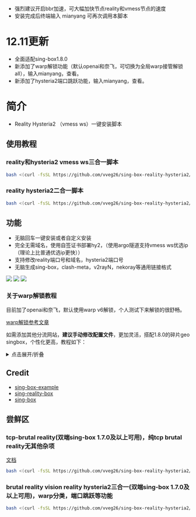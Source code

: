 - 强烈建议开启bbr加速，可大幅加快节点reality和vmess节点的速度
- 安装完成后终端输入 mianyang 可再次调用本脚本

# 12.11更新

- 全面适配sing-box1.8.0
- 新添加了warp解锁功能（默认openai和奈飞，可切换为全局warp接管解锁all），输入mianyang，查看。
- 新添加了hysteria2端口跳跃功能，输入mianyang，查看。

# 简介
- Reality Hysteria2 （vmess ws）一键安装脚本
  
## 使用教程

### reality和hysteria2 vmess ws三合一脚本

```bash
bash <(curl -fsSL https://github.com/vveg26/sing-box-reality-hysteria2/raw/main/beta.sh)
```

### reality hysteria2二合一脚本

```bash
bash <(curl -fsSL https://github.com/vveg26/sing-box-reality-hysteria2/raw/main/install.sh)
```

## 功能

- 无脑回车一键安装或者自定义安装
- 完全无需域名，使用自签证书部署hy2，（使用argo隧道支持vmess ws优选ip（理论上比普通优选ip更快））
- 支持修改reality端口号和域名，hysteria2端口号
- 无脑生成sing-box，clash-meta，v2rayN，nekoray等通用链接格式

![](https://img.mareep.net/blog/2023/12/22670b590ded0df4b5e8663878628136.jpg)
![](https://img.mareep.net/blog/2023/12/389786b320b3b0dd905b90e323483cff.png)
![](https://img.mareep.net/blog/2023/12/565952a919e87dbdcf76e2f3071562af.png)


### 关于warp解锁教程

目前加了openai和奈飞，默认使用warp v6解锁，个人测试下来解锁的很舒畅。

[warp解锁参考文章](https://github.com/chika0801/sing-box-examples/blob/main/wireguard.md)

如需添加其他分流网站，**建议手动修改配置文件**，更加灵活，搭配1.8.0的碎片geo singbox，个性化更高，教程如下：

<details>
  <summary>点击展开/折叠</summary>
  
```bash
  
nano /root/sbox/sbconfig_server.json

```

修改route 块下的内容，比如添加一个pornhub的例子：
```json
      "final": "direct", 
      "rules": [
        {
          "rule_set": ["geosite-openai","geosite-netflix"],
          "outbound": "warp-IPv6-out"
        },
        {
          "rule_set": "geosite-disney",
          "outbound": "warp-IPv6-out" 
        },
        { //此处为添加内容********，或者在上面的数组中添加，rule_set对应下面tag
          "rule_set": "geosite-pornhub",
          "outbound": "warp-IPv6-out" 
        },
        {//域名关键字触发，包含这个关键字
          "domain_keyword": [
            "ipaddress"
          ],
          "outbound": "warp-IPv6-out" //可改为warp-IPv4-out
        }
      ],
      "rule_set": [
        { //照虎画猫，srs文件仓库推荐（https://github.com/MetaCubeX/meta-rules-dat/tree/sing/geo/geosite），只需复制下面的样式，修改xxx.srs即可
          "tag": "geosite-openai",
          "type": "remote",
          "format": "binary",
          "url": "https://testingcf.jsdelivr.net/gh/MetaCubeX/meta-rules-dat@sing/geo/geosite/openai.srs",
          "download_detour": "direct"
        },
        {
          "tag": "geosite-netflix",
          "type": "remote",
          "format": "binary",
          "url": "https://testingcf.jsdelivr.net/gh/MetaCubeX/meta-rules-dat@sing/geo/geosite/netflix.srs",
          "download_detour": "direct"
        },
        {
          "tag": "geosite-disney",
          "type": "remote",
          "format": "binary",
          "url": "https://testingcf.jsdelivr.net/gh/MetaCubeX/meta-rules-dat@sing/geo/geosite/disney.srs",
          "download_detour": "direct"
        },
        { //此处为添加内容******，tag对应上面
          "tag": "geosite-pornhub",
          "type": "remote",
          "format": "binary",
          "url": "https://testingcf.jsdelivr.net/gh/MetaCubeX/meta-rules-dat@sing/geo/geosite/pornhub.srs",
          "download_detour": "direct"
        }
      ]
      
```
</details>


## Credit
- [sing-box-example](https://github.com/chika0801/sing-box-examples)
- [sing-reality-box](https://github.com/deathline94/sing-REALITY-Box)
- [sing-box](https://github.com/SagerNet/sing-box)


## 尝鲜区
### tcp-brutal reality(双端sing-box 1.7.0及以上可用)，纯tcp brutal reality无其他杂项

[文档](https://github.com/apernet/tcp-brutal/blob/master/README.zh.md)

```bash
bash <(curl -fsSL https://github.com/vveg26/sing-box-reality-hysteria2/raw/main/tcp-brutal-reality.sh)
```
### brutal reality vision reality hysteria2三合一(双端sing-box 1.7.0及以上可用)，warp分类，端口跳跃等功能


```bash
bash <(curl -fsSL https://github.com/vveg26/sing-box-reality-hysteria2/raw/main/brutal-reality-hysteria.sh)
```
